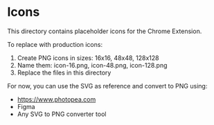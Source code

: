 # Icons

This directory contains placeholder icons for the Chrome Extension.

To replace with production icons:
1. Create PNG icons in sizes: 16x16, 48x48, 128x128
2. Name them: icon-16.png, icon-48.png, icon-128.png
3. Replace the files in this directory

For now, you can use the SVG as reference and convert to PNG using:
- https://www.photopea.com
- Figma
- Any SVG to PNG converter tool
